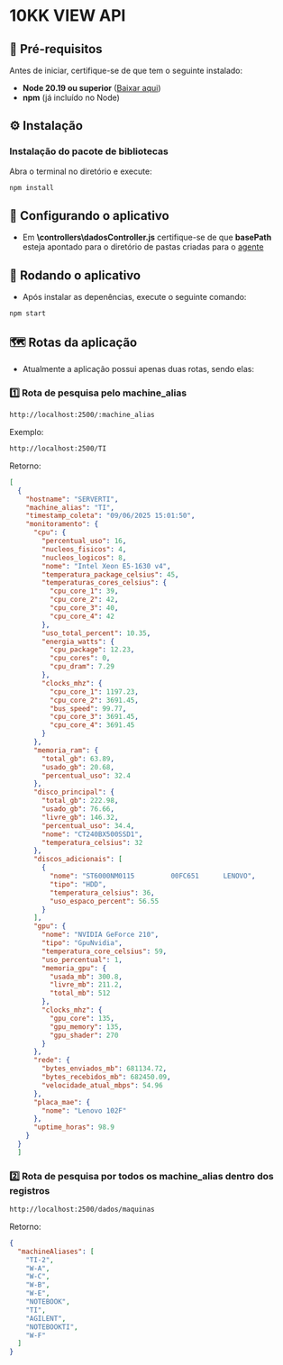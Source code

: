# 10KK VIEW API

## 📌 **Pré-requisitos**
Antes de iniciar, certifique-se de que tem o seguinte instalado:
- **Node 20.19 ou superior** ([Baixar aqui](https://nodejs.org/en/download))
- **npm** (já incluído no Node)

## ⚙️ **Instalação**
### **Instalação do pacote de bibliotecas**
Abra o terminal no diretório e execute:

```sh
npm install
```
## 🚀 **Configurando o aplicativo**
- Em **\controllers\dadosController.js** certifique-se de que **basePath** esteja apontado para o diretório de pastas criadas para o [agente](https://github.com/piegosalles10kk/10KKVIEW-AGENTE) 

## 🚀 **Rodando o aplicativo**
- Após instalar as depenências, execute o seguinte comando:

```sh
npm start
```

## 🗺 Rotas da aplicação
- Atualmente a aplicação possui apenas duas rotas, sendo elas:

### 1️⃣ Rota de pesquisa pelo **machine_alias**

```sh
http://localhost:2500/:machine_alias
```

Exemplo:
```sh
http://localhost:2500/TI
```
Retorno:

```json
[
  {
    "hostname": "SERVERTI",
    "machine_alias": "TI",
    "timestamp_coleta": "09/06/2025 15:01:50",
    "monitoramento": {
      "cpu": {
        "percentual_uso": 16,
        "nucleos_fisicos": 4,
        "nucleos_logicos": 8,
        "nome": "Intel Xeon E5-1630 v4",
        "temperatura_package_celsius": 45,
        "temperaturas_cores_celsius": {
          "cpu_core_1": 39,
          "cpu_core_2": 42,
          "cpu_core_3": 40,
          "cpu_core_4": 42
        },
        "uso_total_percent": 10.35,
        "energia_watts": {
          "cpu_package": 12.23,
          "cpu_cores": 0,
          "cpu_dram": 7.29
        },
        "clocks_mhz": {
          "cpu_core_1": 1197.23,
          "cpu_core_2": 3691.45,
          "bus_speed": 99.77,
          "cpu_core_3": 3691.45,
          "cpu_core_4": 3691.45
        }
      },
      "memoria_ram": {
        "total_gb": 63.89,
        "usado_gb": 20.68,
        "percentual_uso": 32.4
      },
      "disco_principal": {
        "total_gb": 222.98,
        "usado_gb": 76.66,
        "livre_gb": 146.32,
        "percentual_uso": 34.4,
        "nome": "CT240BX500SSD1",
        "temperatura_celsius": 32
      },
      "discos_adicionais": [
        {
          "nome": "ST6000NM0115         00FC651      LENOVO",
          "tipo": "HDD",
          "temperatura_celsius": 36,
          "uso_espaco_percent": 56.55
        }
      ],
      "gpu": {
        "nome": "NVIDIA GeForce 210",
        "tipo": "GpuNvidia",
        "temperatura_core_celsius": 59,
        "uso_percentual": 1,
        "memoria_gpu": {
          "usada_mb": 300.8,
          "livre_mb": 211.2,
          "total_mb": 512
        },
        "clocks_mhz": {
          "gpu_core": 135,
          "gpu_memory": 135,
          "gpu_shader": 270
        }
      },
      "rede": {
        "bytes_enviados_mb": 681134.72,
        "bytes_recebidos_mb": 682450.09,
        "velocidade_atual_mbps": 54.96
      },
      "placa_mae": {
        "nome": "Lenovo 102F"
      },
      "uptime_horas": 98.9
    }
  }
  ]
```
### 2️⃣ Rota de pesquisa por todos os **machine_alias** dentro dos registros

```sh
http://localhost:2500/dados/maquinas
```
Retorno:
```json
{
  "machineAliases": [
    "TI-2",
    "W-A",
    "W-C",
    "W-B",
    "W-E",
    "NOTEBOOK",
    "TI",
    "AGILENT",
    "NOTEBOOKTI",
    "W-F"
  ]
}
```
